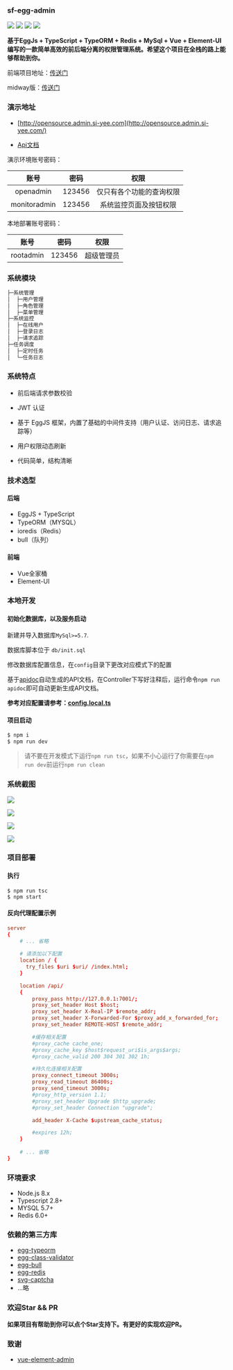 ### sf-egg-admin

![](https://img.shields.io/github/commit-activity/m/hackycy/sf-egg-admin) ![](https://img.shields.io/github/license/hackycy/sf-egg-admin) ![](https://img.shields.io/github/repo-size/hackycy/sf-egg-admin) ![](https://img.shields.io/github/languages/top/hackycy/sf-egg-admin)

**基于EggJs + TypeScript + TypeORM + Redis + MySql + Vue + Element-UI编写的一款简单高效的前后端分离的权限管理系统。希望这个项目在全栈的路上能够帮助到你。**

前端项目地址：[传送门](https://github.com/hackycy/sf-vue-admin)

midway版：[传送门](https://github.com/hackycy/sf-midway-admin)

### 演示地址

- [http://opensource.admin.si-yee.com](http://opensource.admin.si-yee.com/)

- [Api文档](http://blog.si-yee.com/sf-egg-admin/api/index.html)

演示环境账号密码：

|     账号     |  密码  |           权限           |
| :----------: | :----: | :----------------------: |
|  openadmin   | 123456 | 仅只有各个功能的查询权限 |
| monitoradmin | 123456 |  系统监控页面及按钮权限  |

本地部署账号密码：

|   账号    |  密码  |    权限    |
| :-------: | :----: | :--------: |
| rootadmin | 123456 | 超级管理员 |

### 系统模块

```bash
├─系统管理
│  ├─用户管理
│  ├─角色管理
│  ├─菜单管理
├─系统监控
│  ├─在线用户
│  ├─登录日志
│  ├─请求追踪
├─任务调度
│  ├─定时任务
│  └─任务日志
```

### 系统特点

- 前后端请求参数校验
- JWT 认证
- 基于 EggJS 框架，内置了基础的中间件支持（用户认证、访问日志、请求追踪等）

- 用户权限动态刷新

- 代码简单，结构清晰

### 技术选型

#### 后端

- EggJS + TypeScript
- TypeORM（MYSQL）
- ioredis（Redis）
- bull（队列）

#### 前端

- Vue全家桶
- Element-UI

### 本地开发

#### 初始化数据库，以及服务启动

新建并导入数据库`MySql>=5.7`.

数据库脚本位于 `db/init.sql`

修改数据库配置信息，在`config`目录下更改对应模式下的配置

基于[apidoc](https://github.com/apidoc/apidoc)自动生成的API文档，在Controller下写好注释后，运行命令`npm run apidoc`即可自动更新生成API文档。

**参考对应配置请参考：[config.local.ts](https://github.com/hackycy/sf-egg-admin/blob/master/docs/sample/config.local.ts)**

#### 项目启动

``` bash
$ npm i
$ npm run dev
```

> 请不要在开发模式下运行`npm run tsc`，如果不小心运行了你需要在`npm run dev`前运行`npm run clean`

### 系统截图

![](https://raw.githubusercontent.com/hackycy/sf-egg-admin/master/docs/screenshot/1.png)

![](https://raw.githubusercontent.com/hackycy/sf-egg-admin/master/docs/screenshot/2.png)

![](https://raw.githubusercontent.com/hackycy/sf-egg-admin/master/docs/screenshot/2.png)

![](https://raw.githubusercontent.com/hackycy/sf-egg-admin/master/docs/screenshot/4.png)

### 项目部署

#### 执行

```
$ npm run tsc
$ npm start
```

#### 反向代理配置示例

```conf
server
{
    # ... 省略
		
	# 请添加以下配置
    location / {
      try_files $uri $uri/ /index.html;
    }

    location /api/
    {
        proxy_pass http://127.0.0.1:7001/;
        proxy_set_header Host $host;
        proxy_set_header X-Real-IP $remote_addr;
        proxy_set_header X-Forwarded-For $proxy_add_x_forwarded_for;
        proxy_set_header REMOTE-HOST $remote_addr;

        #缓存相关配置
        #proxy_cache cache_one;
        #proxy_cache_key $host$request_uri$is_args$args;
        #proxy_cache_valid 200 304 301 302 1h;

        #持久化连接相关配置
        proxy_connect_timeout 3000s;
        proxy_read_timeout 86400s;
        proxy_send_timeout 3000s;
        #proxy_http_version 1.1;
        #proxy_set_header Upgrade $http_upgrade;
        #proxy_set_header Connection "upgrade";

        add_header X-Cache $upstream_cache_status;

        #expires 12h;
    }
    
    # ... 省略
}
```

### 环境要求

- Node.js 8.x
- Typescript 2.8+
- MYSQL 5.7+
- Redis 6.0+

### 依赖的第三方库

- [egg-typeorm](https://github.com/hackycy/egg-typeorm)
- [egg-class-validator](https://github.com/hackycy/egg-class-validator)
- [egg-bull](https://github.com/hackycy/egg-bull)
- [egg-redis](https://github.com/eggjs/egg-redis/)
- [svg-captcha](https://github.com/produck/svg-captcha)
- ...略

### 欢迎Star && PR

**如果项目有帮助到你可以点个Star支持下。有更好的实现欢迎PR。**

### 致谢

- [vue-element-admin](https://github.com/PanJiaChen/vue-element-admin)